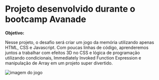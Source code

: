 # Projeto desenvolvido durante o bootcamp Avanade

**Objetivo:**

Nesse projeto, o desafio será criar um jogo da memória utilizando apenas HTML, CSS e Javascript. Com poucas linhas de código, aprenderemos juntos a trabalhar com efeitos 3D no CSS e lógica de programação utilizando condicionais, Immediately Invoked Function Expression e manipulação de Array em um projeto super divertido.

<img src="./img/jogo-da-memoria.gif" alt="imagem do jogo">